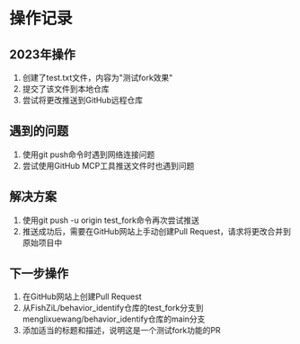 # 操作记录

## 2023年操作

1. 创建了test.txt文件，内容为"测试fork效果"
2. 提交了该文件到本地仓库
3. 尝试将更改推送到GitHub远程仓库

## 遇到的问题

1. 使用git push命令时遇到网络连接问题
2. 尝试使用GitHub MCP工具推送文件时也遇到问题

## 解决方案

1. 使用git push -u origin test_fork命令再次尝试推送
2. 推送成功后，需要在GitHub网站上手动创建Pull Request，请求将更改合并到原始项目中

## 下一步操作

1. 在GitHub网站上创建Pull Request
2. 从FishZiL/behavior_identify仓库的test_fork分支到menglixuewang/behavior_identify仓库的main分支
3. 添加适当的标题和描述，说明这是一个测试fork功能的PR 
